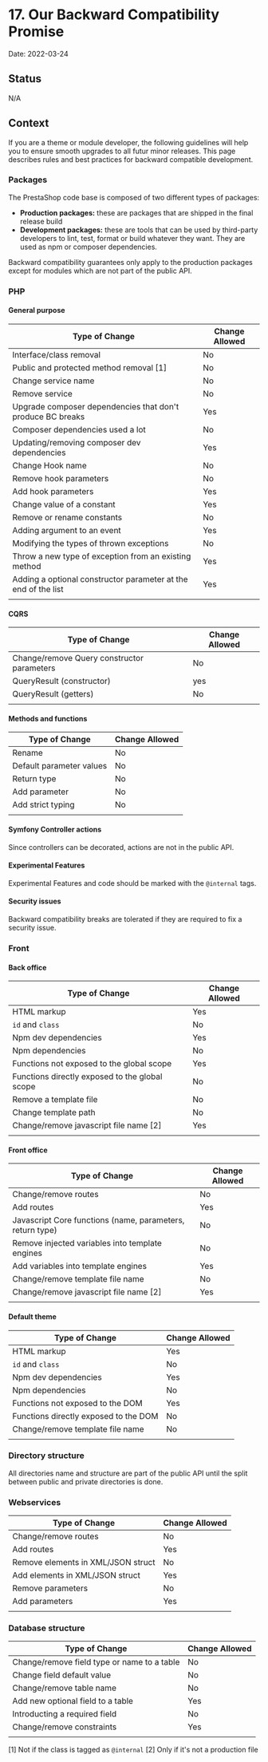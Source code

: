 # 17. Our Backward Compatibility Promise

Date: 2022-03-24

## Status

N/A

## Context

If you are a theme or module developer, the following guidelines will help you to ensure smooth upgrades to all futur minor releases.
This page describes rules and best practices for backward compatible development.

### Packages

The PrestaShop code base is composed of two different types of packages:

 - **Production packages:** these are packages that are shipped in the final release build
 - **Development packages:** these are tools that can be used by third-party developers to lint, test, format or build whatever they want. They are used as npm or composer dependencies.

Backward compatibility guarantees only apply to the production packages except for modules which are not part of the public API.


### PHP

#### General purpose

| Type of Change                                                 | Change Allowed |
|----------------------------------------------------------------|----------------|
| Interface/class removal                                        | No             |
| Public and protected method removal [1]                        | No             |
| Change service name                                     | No             |
| Remove service                                          | No             |
| Upgrade composer dependencies that don't produce BC breaks                | Yes            |
| Composer dependencies used a lot                               | No             |
| Updating/removing composer dev dependencies                                      | Yes            |
| Change Hook name                                               | No             |
| Remove hook parameters                                         | No             |
| Add hook parameters                                            | Yes            |
| Change value of a constant                                     | Yes            |
| Remove or rename constants                                     | No             |
| Adding argument to an event                                    | Yes            |
| Modifying the types of thrown exceptions                       | No             |
| Throw a new type of exception from an existing method          | Yes            |
| Adding a optional constructor parameter at the end of the list | Yes            |
|                                                                |                |

#### CQRS

| Type of Change            | Change Allowed |
|---------------------------|----------------|
| Change/remove Query constructor parameters                   | No             |
| QueryResult (constructor) | yes            |
| QueryResult (getters)     | No             |
|                           |                |

#### Methods and functions

| Type of Change           | Change Allowed |
|--------------------------|----------------|
| Rename                   | No             |
| Default parameter values | No             |
| Return type              | No             |
| Add parameter            | No             |
| Add strict typing      | No             |
|                          |                |

#### Symfony Controller actions

Since controllers can be decorated, actions are not in the public API.

#### Experimental Features

Experimental Features and code should be marked with the `@internal` tags.

#### Security issues

Backward compatibility breaks are tolerated if they are required to fix a security issue.

### Front

#### Back office

| Type of Change                         | Change Allowed |
|----------------------------------------|----------------|
| HTML markup                            | Yes            |
| `id` and `class`                       | No             |
| Npm dev dependencies                   | Yes            |
| Npm dependencies                       | No             |
| Functions not exposed to the global scope       | Yes            |
| Functions directly exposed to the global scope  | No             |
| Remove a template file                 | No             |
| Change template path                   | No             |
| Change/remove javascript file name [2] | Yes            |
|                                        |                |

#### Front office

| Type of Change                                            | Change Allowed |
|-----------------------------------------------------------|----------------|
| Change/remove routes                                      | No             |
| Add routes                                                | Yes            |
| Javascript Core functions (name, parameters, return type) | No             |
| Remove injected variables into template engines           | No             |
| Add variables into template engines                       | Yes            |
| Change/remove template file name                          | No             |
| Change/remove javascript file name [2]                    | Yes            |
|                                                           |                |

#### Default theme

| Type of Change                        | Change Allowed |
|---------------------------------------|----------------|
| HTML markup                           | Yes            |
| `id` and `class`                      | No             |
| Npm dev dependencies                  | Yes            |
| Npm dependencies                      | No             |
| Functions not exposed to the DOM      | Yes            |
| Functions directly exposed to the DOM | No             |
| Change/remove template file name      | No             |
|                                       |                |

### Directory structure

All directories name and structure are part of the public API until the split between public and private directories is done.

### Webservices

| Type of Change                     | Change Allowed |
|------------------------------------|----------------|
| Change/remove routes               | No             |
| Add routes                         | Yes            |
| Remove elements in XML/JSON struct | No             |
| Add elements in XML/JSON struct    | Yes            |
| Remove parameters                  | No             |
| Add parameters                     | Yes            |
|                                    |                |


### Database structure

| Type of Change                              | Change Allowed |
|---------------------------------------------|----------------|
| Change/remove field type or name to a table | No             |
| Change field default value                  | No             |
| Change/remove table name                    | No             |
| Add new optional field to a table           | Yes            |
| Introducting a required field               | No             |
| Change/remove constraints                   | Yes            |
|                                             |                |


[1] Not if the class is tagged as `@internal`
[2] Only if it's not a production file
